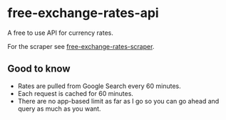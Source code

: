 # free-exchange-rates-api

A free to use API for currency rates.

For the scraper see [free-exchange-rates-scraper](https://github.com/thoughtsunificator/free-exchange-rates-scraper).

## Good to know

- Rates are pulled from Google Search every 60 minutes.
- Each request is cached for 60 minutes.
- There are no app-based limit as far as I go so you can go ahead and query as much as you want.
